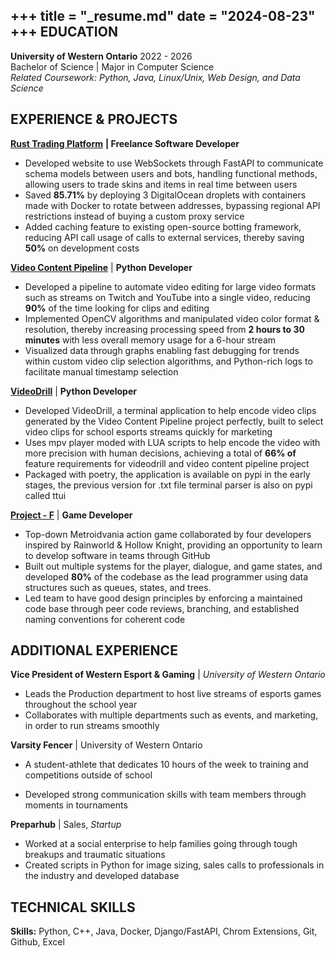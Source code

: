 +++
title = "_resume.md"
date = "2024-08-23"
+++
EDUCATION  
---

 **University of Western Ontario** 						                                                       2022 \- 2026  
  Bachelor of Science | Major in Computer Science   
  *Related Coursework: Python, Java, Linux/Unix, Web Design, and Data Science*

EXPERIENCE & PROJECTS  
---

 [**Rust Trading Platform**](https://github.com/andysit1/RustSteamBot) **| Freelance Software Developer**                               
* Developed website to use WebSockets through FastAPI to communicate schema models between users and bots, handling functional methods, allowing users to trade skins and items in real time between users  
* Saved **85.71%** by deploying 3 DigitalOcean droplets with containers made with Docker to rotate between addresses, bypassing regional API restrictions instead of buying a custom proxy service  
* Added caching feature to existing open-source botting framework, reducing API call usage of calls to external services, thereby saving **50%** on development costs

 **[Video Content Pipeline](https://github.com/andysit1/Video-Content-Pipeline)** | **Python Developer**                                            
* Developed a pipeline to automate video editing for large video formats such as streams on Twitch and YouTube into a single video, reducing **90%** of the time looking for clips and editing  
* Implemented OpenCV algorithms and manipulated video color format & resolution, thereby increasing processing speed from **2 hours to 30 minutes** with less overall memory usage for a 6-hour stream  
* Visualized data through graphs enabling fast debugging for trends within custom video clip selection algorithms,  and Python-rich logs to facilitate manual timestamp selection

 **[VideoDrill](https://github.com/andysit1/video-drill)** | **Python Developer**                                                           
* Developed VideoDrill, a terminal application to help encode video clips generated by the Video Content Pipeline project perfectly, built to select video clips for school esports streams quickly for  marketing  
* Uses mpv player moded with LUA scripts to help encode the video with more precision with human decisions, achieving a total of **66% of** feature requirements for videodrill and video content pipeline project   
* Packaged with poetry, the application is available on pypi in the early stages, the previous version for .txt file terminal parser is also on pypi called ttui 

 **[Project \- F](https://github.com/andysit1/Project-F)** | **Game Developer**                                                          
* Top-down Metroidvania action game collaborated by four developers inspired by Rainworld & Hollow Knight, providing an opportunity to learn to develop software in teams through GitHub  
* Built out multiple systems for the player, dialogue, and game states, and developed **80%** of the codebase as the lead programmer using data structures such as queues, states, and trees.  
* Led team to have good design principles by enforcing a maintained code base through peer code reviews, branching, and established naming conventions for coherent code


ADDITIONAL EXPERIENCE  
---

**Vice President of Western Esport & Gaming**  | *University of Western Ontario*        
* Leads the Production department to host live streams of esports games throughout the school year  
* Collaborates with multiple departments such as events, and marketing, in order to run streams smoothly 

**Varsity Fencer**  | University of Western Ontario        
- A student-athlete that dedicates 10 hours of the week to training and competitions outside of school
* Developed strong communication skills with team members through moments in tournaments

**Preparhub**  | Sales, *Startup*                                                                
* Worked at a social enterprise to help families going through tough breakups and traumatic situations  
* Created scripts in Python for image sizing, sales calls to professionals in the industry and developed database



TECHNICAL SKILLS  
---

**Skills:** Python, C++, Java, Docker, Django/FastAPI, Chrom Extensions, Git, Github, Excel
